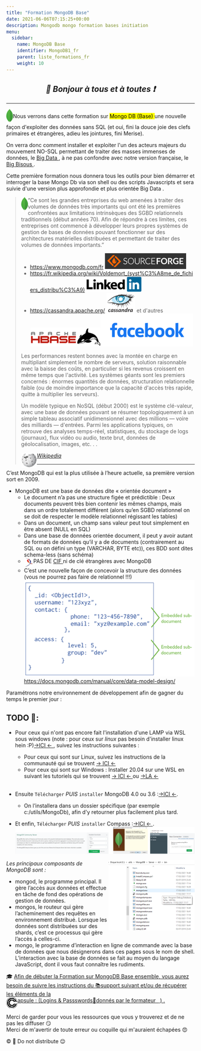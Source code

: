 ```yaml
---
title: "Formation MongoDB Base"
date: 2021-06-06T07:15:25+00:00
description: Mongodb mongo formation bases initiation 
menu:
  sidebar:
    name: MongoDB Base
    identifier: MongoDB1_fr
    parent: liste_formations_fr
    weight: 10
---
```

*<center>:loudspeaker: Bonjour à tous et à toutes :heavy_exclamation_mark:</center>*
-
---
<div class="d-sm-block  alert alert-dark text-left" role="alert"> 
<img style="float:left;" src="mongodb_30.png" alt=""><i class="fas fa-info-circle"></i> Nous verrons dans cette formation sur <mark style="line-height:40px"> Mongo DB (Base) </mark> une nouvelle façon d'exploiter des données sans SQL (et oui, fini la douce joie des clefs primaires et étrangères, adieu les jointures, fini Merise).  

On verra donc comment installer et exploiter l'un des acteurs majeurs du mouvement NO-SQL permettant de traiter des masses immenses de données, le [Big Data <i class="fas fa-database fa-2x"></i> <i class="fas fa-external-link-alt"></i>](https://fr.wikipedia.org/wiki/Big_data), à ne pas confondre avec notre version française, le [Big Bisous <i class="far fa-kiss-beam fa-2x"></i> <i class="fas fa-external-link-alt"></i>](https://www.youtube.com/watch?v=wcQXW5mje70).

Cette première formation nous donnera tous les outils pour bien démarrer et interroger la base Mongo Db via son shell ou des scripts Javascripts  <i class="fa-brands fa-js fa-lg"></i> et sera suivie d'une version plus approfondie et plus orientée Big Data <i class="fas fa-database fa-2x"></i>.

</div>

><img style="float:left;" src="mongodb_30.png" alt=""> <span style="clear:both" style="line-height:90px"> “Ce</span> sont les grandes entreprises du web amenées à traiter des volumes de données très importants qui ont été les premières confrontées aux limitations intrinsèques des SGBD relationnels traditionnels (début années 70).
Afin de répondre à ces limites, ces entreprises ont commencé à développer leurs propres systèmes de gestion de bases de données pouvant fonctionner sur des architectures matérielles distribuées et permettant de traiter des volumes de données importants.”
>- https://www.mongodb.com/fr  <img style="-webkit-user-select: none; margin: auto;" src="sourceforge.png">
>- https://fr.wikipedia.org/wiki/Voldemort_(syst%C3%A8me_de_fichiers_distribu%C3%A9) <img style="-webkit-user-select: none; margin: auto;" src="linkedin_noir.png">
>- https://cassandra.apache.org/  <img style="-webkit-user-select: none; margin: auto;" src="cassandra.png">     et d'autres  <img style="-webkit-user-select: none; margin: auto;" src="hbase.png"><img style="-webkit-user-select: none; margin: auto;" src="facebook.png">
>
>Les performances restent bonnes avec la montée en charge en multipliant simplement le nombre de serveurs, solution raisonnable avec la baisse des coûts, en particulier si les revenus croissent en même temps que l'activité. Les systèmes géants sont les premiers concernés : énormes quantités de données, structuration relationnelle faible (ou de moindre importance que la capacité d'accès très rapide, quitte à multiplier les serveurs).
>
>Un modèle typique en NoSQL (début 2000) est le système clé-valeur, avec une base de données pouvant se résumer topologiquement à un simple tableau associatif unidimensionnel avec des millions — voire des milliards — d'entrées. Parmi les applications typiques, on retrouve des analyses temps-réel, statistiques, du stockage de logs (journaux), flux vidéo ou audio, texte brut, données de géolocalisation, images, etc. . .
>
> <cite>[ <img style="float:left; margin: 1px; " height="40px" src="/files/images/wikipedia.png"> Wikipedia <i class="fas fa-external-link-alt"></i>](https://fr.wikipedia.org/wiki/NoSQL "Définition à lire pour bien comprendre")</cite>
><hr/>

C’est MongoDB qui est la plus utilisée à l’heure actuelle, sa première version sort en 2009.  
- MongoDB est  une base de données dite « orientée document »
  - Le document n’a pas une structure figée et prédictible : Deux documents peuvent très bien contenir les mêmes champs, mais dans un ordre totalement différent (alors qu’en SGBD relationnel on se doit de respecter le modèle relationnel régissant les tables)
  - Dans un document, un champ sans valeur peut tout simplement en être absent (NULL en SQL)
  - Dans une base de données orientée document, il peut y avoir autant de formats de données qu’il y a de documents (contrairement au SQL ou on défini un type (VARCHAR, BYTE etc)), ces BDD sont dites schema-less (sans schéma)
  - <img height="25px" src="./developpez.jpeg" alt="" style="float:left"> PAS DE [CIF <i class="fas fa-external-link-alt" ></i>](https://merise.developpez.com/faq/?page=MCD#CIF-ou-dependance-fonctionnelle-de-A-a-Z) ni de clé étrangères avec MongoDB <div style="clear:both"></div>
  - C’est une nouvelle façon de concevoir la structure des données (vous ne pourrez pas faire de relationnel !!!)  
![-illustration_document_mongo](data-model-denormalized.bakedsvg.svg)
https://docs.mongodb.com/manual/core/data-model-design/


<div class="d-sm-block  alert alert-dark text-left" role="alert"> 
Paramétrons notre environnement de développement afin de gagner du temps le premier jour :
</div>


## <i class="fas fa-clipboard-list "></i> TODO  :roller_coaster::

- Pour ceux qui n'ont pas encore fait l'installation d'une LAMP via WSL sous windows (note : pour ceux sur *linux* pas besoin d'installer <i class="fa-brands fa-linux fa-lg"></i> linux hein :P)[->ICI <i class="fas fa-external-link-alt"></i><- ](https://francis-panzani.github.io/posts/divers/wsl_w10/), suivez les instructions suivantes :
  - Pour ceux qui sont sur <i class="fa-brands fa-linux fa-lg"></i> Linux, suivez les instructions de la communauté qui se trouvent [-><i class="fa-brands fa-ubuntu" style="color: #ff8800;"></i> ICI <i class="fas fa-external-link-alt"></i><- ](https://doc.ubuntu-fr.org/mongodb)
  - Pour ceux qui sont sur <i class="fab fa-windows"></i> Windows : Installer  <i class="fa-brands fa-ubuntu" style="color: #ff8800;"></i> 20.04 sur une WSL en suivant les tutoriels qui se trouvent [-> ICI <i class="fas fa-external-link-alt"></i><- ](https://docs.microsoft.com/fr-fr/windows/wsl/install-win10 )  ou  [->LA <i class="fas fa-external-link-alt"></i><- ](https://www.microsoft.com/fr-fr/p/ubuntu-2004-lts/9n6svws3rx71?rtc=1&activetab=pivot:overviewtab) <br/><br/>

- Ensuite `Télécharger` *PUIS* `installer` MongoDB 4.0 ou 3.6  :[->ICI <i class="fas fa-external-link-alt"></i><-](https://docs.mongodb.com/manual/tutorial/install-mongodb-on-windows/).
  - On l’installera dans un <i class="far fa-folder"></i> dossier spécifique (par exemple c:/utils/MongoDb), afin d'y retourner plus facilement plus tard.

- Et enfin, `Télécharger` *PUIS* `installer` Compass :[->ICI <i class="fas fa-external-link-alt"></i><- ](https://www.mongodb.com/try/download/compass).
![img_install](install1.png)

<img align="right" src="install2.png">

*Les  principaux composants de MongoDB sont :*
- mongod, le programme principal. Il gère l’accès aux données et effectue en tâche de fond des opérations de gestion de données.
- mongos, le routeur qui gère l’acheminement des requêtes en environnement distribué. Lorsque les données sont distribuées sur des shards, c’est ce processus qui gère l’accès à celles-ci.
- mongo, le programme d’interaction en ligne de commande avec la base de données que nous désignerons dans ces pages sous le nom de shell. L’interaction avec la base de données se fait au moyen du langage JavaScript, dont il vous faut connaître les rudiments.

<div class="d-sm-block  alert alert-success  text-left" role="alert">

:mortar_board: [Afin de débuter la Formation sur MongoDB Base ensemble, vous aurez besoin de suivre les instructions du :books:support suivant et/ou de récupérer les éléments de la <span style='display:FLEX;margin:0'> <img style="vertical-align: bottom;" src="/images/icones/w30/capsule_30.png" alt="C">apsule : (Logins & Passswords :closed_lock_with_key: donnés par le formateur &nbsp; <i class="fas fa-chalkboard-teacher"></i> &nbsp;)&nbsp; <i class="fas fa-external-link-alt"></i>.</span>](http://franpan.free.fr/formation/_mongobase521 "lien vers le site contenant les fichiers de la formation")


</div>

Merci de garder pour vous les ressources que vous y trouverez et de ne pas les diffuser :smirk:  
Merci de m'avertir de toute erreur ou coquille qui m'auraient échapées :heart_eyes:

:copyright: :no_entry_sign: Do not distribute    :relieved: